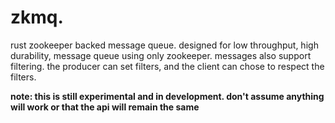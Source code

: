 
# zkmq.

rust zookeeper backed message queue. designed for low throughput, high durability, message queue using only zookeeper. 
messages also support filtering. the producer can set filters, and the client can chose to respect the filters.

**note: this is still experimental and in development. don't assume anything will work or that the api will remain the same**


